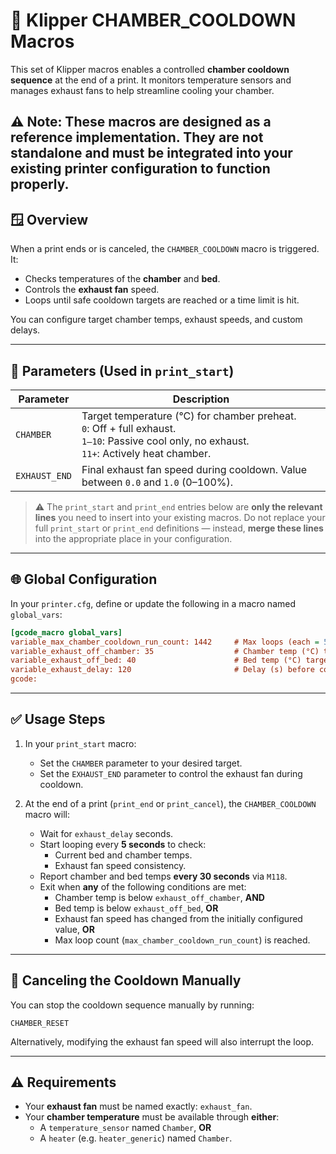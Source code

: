 # 🔧 Klipper CHAMBER_COOLDOWN Macros

This set of Klipper macros enables a controlled **chamber cooldown sequence** at the end of a print. It monitors temperature sensors and manages exhaust fans to help streamline cooling your chamber.

⚠️ Note: These macros are designed as a reference implementation. They are not standalone and must be integrated into your existing printer configuration to function properly.
---

## 🪟 Overview

When a print ends or is canceled, the `CHAMBER_COOLDOWN` macro is triggered. It:
- Checks temperatures of the **chamber** and **bed**.
- Controls the **exhaust fan** speed.
- Loops until safe cooldown targets are reached or a time limit is hit.

You can configure target chamber temps, exhaust speeds, and custom delays.

---

## 🔧 Parameters (Used in `print_start`)

| Parameter      | Description                                                                 |
|----------------|-----------------------------------------------------------------------------|
| `CHAMBER`      | Target temperature (°C) for chamber preheat. <br> `0`: Off + full exhaust. <br> `1–10`: Passive cool only, no exhaust. <br> `11+`: Actively heat chamber. |
| `EXHAUST_END`  | Final exhaust fan speed during cooldown. Value between `0.0` and `1.0` (0–100%). |

> ⚠️ The `print_start` and `print_end` entries below are **only the relevant lines** you need to insert into your existing macros. Do not replace your full `print_start` or `print_end` definitions — instead, **merge these lines** into the appropriate place in your configuration.

---

## 🌐 Global Configuration

In your `printer.cfg`, define or update the following in a macro named `global_vars`:

```ini
[gcode_macro global_vars]
variable_max_chamber_cooldown_run_count: 1442     # Max loops (each = 5s, 1442 ≈ 2 hours)
variable_exhaust_off_chamber: 35                  # Chamber temp (°C) target to stop fan
variable_exhaust_off_bed: 40                      # Bed temp (°C) target to stop fan
variable_exhaust_delay: 120                       # Delay (s) before cooldown starts
gcode:
```

---

## ✅ Usage Steps

1. In your `print_start` macro:
   - Set the `CHAMBER` parameter to your desired target.
   - Set the `EXHAUST_END` parameter to control the exhaust fan during cooldown.

2. At the end of a print (`print_end` or `print_cancel`), the `CHAMBER_COOLDOWN` macro will:
   - Wait for `exhaust_delay` seconds.
   - Start looping every **5 seconds** to check:
     - Current bed and chamber temps.
     - Exhaust fan speed consistency.
   - Report chamber and bed temps **every 30 seconds** via `M118`.
   - Exit when **any** of the following conditions are met:
     - Chamber temp is below `exhaust_off_chamber`, **AND**
     - Bed temp is below `exhaust_off_bed`, **OR**
     - Exhaust fan speed has changed from the initially configured value, **OR**
     - Max loop count (`max_chamber_cooldown_run_count`) is reached.

---

## 🛑 Canceling the Cooldown Manually

You can stop the cooldown sequence manually by running:

```gcode
CHAMBER_RESET
```

Alternatively, modifying the exhaust fan speed will also interrupt the loop.

---

## ⚠️ Requirements

- Your **exhaust fan** must be named exactly: `exhaust_fan`.
- Your **chamber temperature** must be available through **either**:
  - A `temperature_sensor` named `Chamber`, **OR**
  - A `heater` (e.g. `heater_generic`) named `Chamber`.